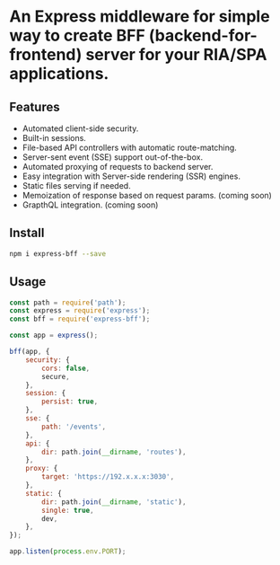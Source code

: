 # An Express middleware for simple way to create BFF (backend-for-frontend) server for your RIA/SPA applications.

## Features

- Automated client-side security.
- Built-in sessions.
- File-based API controllers with automatic route-matching.
- Server-sent event (SSE) support out-of-the-box.
- Automated proxying of requests to backend server.
- Easy integration with Server-side rendering (SSR) engines.
- Static files serving if needed.
- Memoization of response based on request params. (coming soon)
- GrapthQL integration. (coming soon)

## Install

```bash
npm i express-bff --save
```

## Usage

```javascript
const path = require('path');
const express = require('express');
const bff = require('express-bff');

const app = express();

bff(app, {
    security: {
        cors: false,
        secure,
    },
    session: {
        persist: true,
    },
    sse: {
        path: '/events',
    },
    api: {
        dir: path.join(__dirname, 'routes'),
    },
    proxy: {
        target: 'https://192.x.x.x:3030',
    },
    static: {
        dir: path.join(__dirname, 'static'),
        single: true,
        dev,
    },
});

app.listen(process.env.PORT);

```